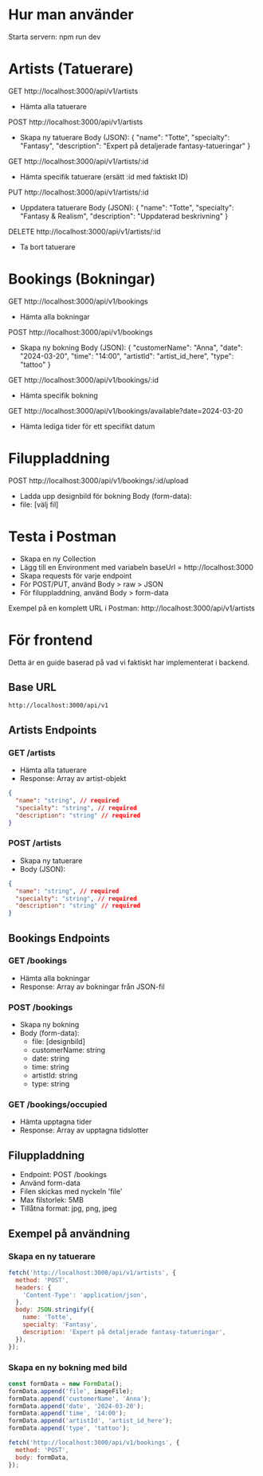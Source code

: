 # Hur man använder

Starta servern: npm run dev

# Artists (Tatuerare)

GET http://localhost:3000/api/v1/artists

- Hämta alla tatuerare

POST http://localhost:3000/api/v1/artists

- Skapa ny tatuerare
  Body (JSON):
  {
  "name": "Totte",
  "specialty": "Fantasy",
  "description": "Expert på detaljerade fantasy-tatueringar"
  }

GET http://localhost:3000/api/v1/artists/:id

- Hämta specifik tatuerare (ersätt :id med faktiskt ID)

PUT http://localhost:3000/api/v1/artists/:id

- Uppdatera tatuerare
  Body (JSON):
  {
  "name": "Totte",
  "specialty": "Fantasy & Realism",
  "description": "Uppdaterad beskrivning"
  }

DELETE http://localhost:3000/api/v1/artists/:id

- Ta bort tatuerare

# Bookings (Bokningar)

GET http://localhost:3000/api/v1/bookings

- Hämta alla bokningar

POST http://localhost:3000/api/v1/bookings

- Skapa ny bokning
  Body (JSON):
  {
  "customerName": "Anna",
  "date": "2024-03-20",
  "time": "14:00",
  "artistId": "artist_id_here",
  "type": "tattoo"
  }

GET http://localhost:3000/api/v1/bookings/:id

- Hämta specifik bokning

GET http://localhost:3000/api/v1/bookings/available?date=2024-03-20

- Hämta lediga tider för ett specifikt datum

# Filuppladdning

POST http://localhost:3000/api/v1/bookings/:id/upload

- Ladda upp designbild för bokning
  Body (form-data):
- file: [välj fil]

# Testa i Postman

- Skapa en ny Collection
- Lägg till en Environment med variabeln baseUrl = http://localhost:3000
- Skapa requests för varje endpoint
- För POST/PUT, använd Body > raw > JSON
- För filuppladdning, använd Body > form-data

Exempel på en komplett URL i Postman:
http://localhost:3000/api/v1/artists

# För frontend

Detta är en guide baserad på vad vi faktiskt har implementerat i backend.

## Base URL

`http://localhost:3000/api/v1`

## Artists Endpoints

### GET /artists

- Hämta alla tatuerare
- Response: Array av artist-objekt

```json
{
  "name": "string", // required
  "specialty": "string", // required
  "description": "string" // required
}
```

### POST /artists

- Skapa ny tatuerare
- Body (JSON):

```json
{
  "name": "string", // required
  "specialty": "string", // required
  "description": "string" // required
}
```

## Bookings Endpoints

### GET /bookings

- Hämta alla bokningar
- Response: Array av bokningar från JSON-fil

### POST /bookings

- Skapa ny bokning
- Body (form-data):
  - file: [designbild]
  - customerName: string
  - date: string
  - time: string
  - artistId: string
  - type: string

### GET /bookings/occupied

- Hämta upptagna tider
- Response: Array av upptagna tidslotter

## Filuppladdning

- Endpoint: POST /bookings
- Använd form-data
- Filen skickas med nyckeln 'file'
- Max filstorlek: 5MB
- Tillåtna format: jpg, png, jpeg

## Exempel på användning

### Skapa en ny tatuerare

```javascript
fetch('http://localhost:3000/api/v1/artists', {
  method: 'POST',
  headers: {
    'Content-Type': 'application/json',
  },
  body: JSON.stringify({
    name: 'Totte',
    specialty: 'Fantasy',
    description: 'Expert på detaljerade fantasy-tatueringar',
  }),
});
```

### Skapa en ny bokning med bild

```javascript
const formData = new FormData();
formData.append('file', imageFile);
formData.append('customerName', 'Anna');
formData.append('date', '2024-03-20');
formData.append('time', '14:00');
formData.append('artistId', 'artist_id_here');
formData.append('type', 'tattoo');

fetch('http://localhost:3000/api/v1/bookings', {
  method: 'POST',
  body: formData,
});
```

```

```
